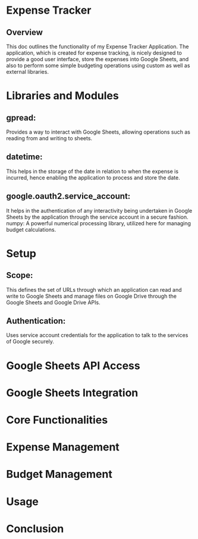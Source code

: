 # Expense Tracker 

## Overview

This doc outlines the functionality of my Expense Tracker Application. The application, which is created for expense tracking, is nicely designed to provide a good user interface, store the expenses into Google Sheets, and also to perform some simple budgeting operations using custom as well as external libraries.

# Libraries and Modules

## gpread: 

Provides a way to interact with Google Sheets, allowing operations such as reading from and writing to sheets.

## datetime: 

This helps in the storage of the date in relation to when the expense is incurred, hence enabling the application to process and store the date.

## google.oauth2.service_account: 

It helps in the authentication of any interactivity being undertaken in Google Sheets by the application through the service account in a secure fashion.
numpy: A powerful numerical processing library, utilized here for managing budget calculations.

# Setup

## Scope: 

This defines the set of URLs through which an application can read and write to Google Sheets and manage files on Google Drive through the Google Sheets and Google Drive APIs.

## Authentication: 

Uses service account credentials for the application to talk to the services of Google securely.

# Google Sheets API Access

# Google Sheets Integration

# Core Functionalities

# Expense Management

# Budget Management

# Usage

# Conclusion
